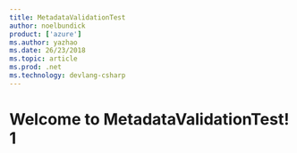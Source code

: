 ```yaml
---
title: MetadataValidationTest
author: noelbundick
product: ['azure']
ms.author: yazhao
ms.date: 26/23/2018
ms.topic: article
ms.prod: .net
ms.technology: devlang-csharp
---
```

# Welcome to MetadataValidationTest! 1
